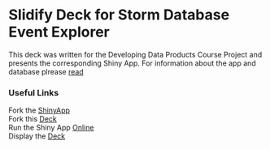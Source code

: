 # Slidify Deck for Storm Database Event Explorer  
This deck was written for the Developing Data Products Course Project and presents the corresponding Shiny App. For information about the app and database plrease [read](index.md)

### Useful Links
Fork the [ShinyApp](https://github.com/TerryGrimaldi/Shiny_Project.git)  
Fork this [Deck](https://github.com/TerryGrimaldi/Slidify_Project.git)  
Run the Shiny App [Online](https://terrygrimaldi.shinyapps.io/Shiny_Project/)  
Display the [Deck](https://terrygrimaldi.github.io/Slidify_Project/index.html#1)  

